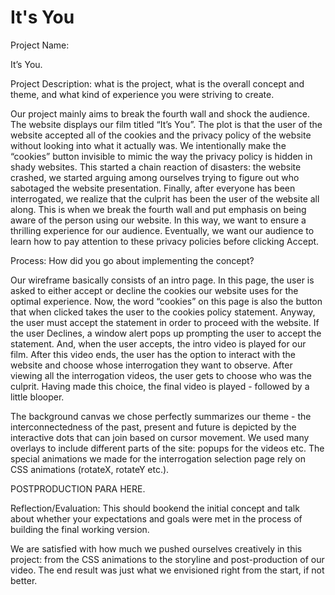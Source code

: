 # It's You 

Project Name:

It’s You.

Project Description: what is the project, what is the overall concept and theme, and what kind of experience you were striving to create.

Our project mainly aims to break the fourth wall and shock the audience. The website displays our film titled “It’s You”. The plot is that the user of the website accepted all of the cookies and the privacy policy of the website without looking into what it actually was. We intentionally make the “cookies” button invisible to mimic the way the privacy policy is hidden in shady websites. This started a chain reaction of disasters: the website crashed, we started arguing among ourselves trying to figure out who sabotaged the website presentation. Finally, after everyone has been interrogated, we realize that the culprit has been the user of the website all along. This is when we break the fourth wall and put emphasis on being aware of the person using our website. In this way, we want to ensure a thrilling experience for our audience. Eventually, we want our audience to learn how to pay attention to these privacy policies before clicking Accept.

Process: How did you go about implementing the concept?

Our wireframe basically consists of an intro page. In this page, the user is asked to either accept or decline the cookies our website uses for the optimal experience. Now, the word “cookies” on this page is also the button that when clicked takes the user to the cookies policy statement. Anyway, the user must accept the statement in order to proceed with the website. If the user Declines, a window alert pops up prompting the user to accept the statement. And, when the user accepts, the intro video is played for our film. After this video ends, the user has the option to interact with the website and choose whose interrogation they want to observe. After viewing all the interrogation videos, the user gets to choose who was the culprit. Having made this choice, the final video is played - followed by a little blooper. 

The background canvas we chose perfectly summarizes our theme - the interconnectedness of the past, present and future is depicted by the interactive dots that can join based on cursor movement. We used many overlays to include different parts of the site: popups for the videos etc. The special animations we made for the interrogation selection page rely on CSS animations (rotateX, rotateY etc.).

POSTPRODUCTION PARA HERE.

Reflection/Evaluation: This should bookend the initial concept and talk about whether your expectations and goals were met in the process of building the final working version.

We are satisfied with how much we pushed ourselves creatively in this project: from the CSS animations to the storyline and post-production of our video. The end result was just what we envisioned right from the start, if not better. 
